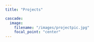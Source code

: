 ```yaml
---
title: "Projects"

cascade:
  image:
    filename: "/images/projectpic.jpg"
    focal_point: "center"
---
```

